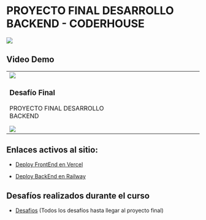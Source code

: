 # PROYECTO FINAL DESARROLLO BACKEND - CODERHOUSE
![](https://res.cloudinary.com/dzerohyrd/image/upload/v1701123818/wp8725091-mern-stack-wallpapers_ihow3g.jpg)


## Video Demo

<table >
    <tr>
        <td>
            <img src="https://res.cloudinary.com/dzerohyrd/image/upload/v1701126712/images_bb6c1v.jpg">
            <h3>Desafío Final</h3>
            <p>PROYECTO FINAL DESARROLLO BACKEND&nbsp;&nbsp;&nbsp;&nbsp;&nbsp;&nbsp;&nbsp;&nbsp;&nbsp;&nbsp;&nbsp;&nbsp;&nbsp;&nbsp;&nbsp;&nbsp;&nbsp;&nbsp;&nbsp;&nbsp;&nbsp;&nbsp;&nbsp;&nbsp;&nbsp;&nbsp;&nbsp;&nbsp;&nbsp;&nbsp;&nbsp;&nbsp;&nbsp;&nbsp;&nbsp;&nbsp;&nbsp;&nbsp;&nbsp;&nbsp;&nbsp;&nbsp;&nbsp;&nbsp;&nbsp;&nbsp;&nbsp;&nbsp;&nbsp;&nbsp;&nbsp;&nbsp;&nbsp;&nbsp;&nbsp;&nbsp;&nbsp;&nbsp;&nbsp;&nbsp;&nbsp;&nbsp;&nbsp;&nbsp;&nbsp;&nbsp;&nbsp;&nbsp;&nbsp;</p>
            <a href="https://res.cloudinary.com/dzerohyrd/video/upload/v1701124346/TechCommerce_dm4iaj.mp4"><img src="https://i.imgur.com/F7a1Lmg.png"></a>
        </td>
    </tr>
</table>

## Enlaces activos al sitio:

- [Deploy FrontEnd en Vercel](https://front-backend.vercel.app)

- [Deploy BackEnd en Railway](https://backbackend-production.up.railway.app)

## Desafíos realizados durante el curso
- [Desafios](https://github.com/carlosnhall/programacion-backend-MERN)  (Todos los desafíos hasta llegar al proyecto final)